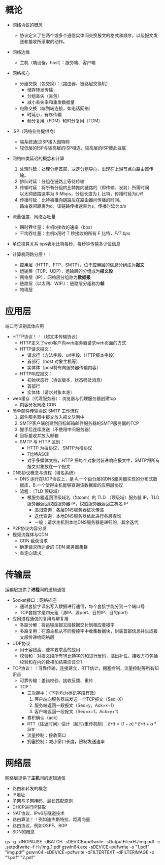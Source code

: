 # 概论
- 网络协议的概念
  - 协议定义了在两个或多个通信实体间交换报文的格式和顺序，以及报文发送和接收所采取的动作。
- 网络边缘
  - 主机（端设备，host）：服务端、客户端
- 网络核心
  - 分组交换（包交换）：（路由器、链路层交换机）
    - 储存转发传输
    - 分组丢失（丢包）
    - 减小丢失率和重发数据量
  - 电路交换（端到端连接，如电话网络）
    - 时延小，有序传输
    - 频分复用（FDM）和时分复用（TDM）
- ISP（网络业务提供商）
  - 端系统通过ISP接入因特网
  - 较低层的ISP与较高层的ISP相连，较高层的ISP彼此互联
- 网络四类延迟的概念和计算
  1. 处理时延：处理分组首部、决定分组导向，出现在上游节点向路由器传输。
  2. 排队时延：分组在链路上等待传输
  3. 传输时延：将所有分组的比特推向链路的（即传输、发射）所需时间\
    以太网链路速率为 R Mbps，分组长度为 L 比特，传播时延为*L/R*
  4. 传播时延：比特被推向链路后在路由器间传播的时间。\
    路由器间距离为d，该链路传播速率为s，传播时延为*d/s*
- 流量强度、网络吞吐量
  - 瞬时吞吐量：主机b接收的速率（bps）
  - 平均吞吐量：主机b用时 T 秒接收的所有 F 比特，*F/T bps*
- 单位换算关系
bps表示比特每秒，每秒钟传输多少位信息

- 计算机网路分层！！
  - 应用层（HTTP、FTP、SMTP），位于应用层的信息分组成为**报文**
  - 运输层（TCP、UDP），运输层的分组成为**报文段**
  - 网络层（IP），网络层分组称为**数据报**
  - 链路层（以太网、WIFI）：链路层分组称为**帧**
  - 物理层

# 应用层
端口号识别具体应用
- HTTP协议！！（超文本传输协议）
  - HTTP定义了web客户向web服务器请求web页面的方式
  - HTTP请求报文：
    - 请求行（方法字段、url字段、HTTP版本字段）
    - 首部行（host 对象主机等）
    - 实体体（post特有向服务器传输内容）
  - HTTP响应报文：
    - 初始状态行（协议版本、状态码及消息）
    - 首部行
    - 实体体（请求对象本身）
- web缓存（代理服务器）：浏览器与代理服务器创建tcp
  - 内容分发网络 CDN
- 简单邮件传输协议 SMTP 工作流程
  1. 邮件服务器中报文放入报文队列中
  2. SMTP客户端创建到目标邮箱邮件服务器的SMTP服务器的TCP
  3. 握手后连续发送（不使用中间服务器）
  4. 目标接收并放入邮箱
  - SMTP 与 HTTP 区别：
    - HTTP 为拉协议， SMTP为推协议
    - 7比特ASCⅡ
    - 对于多媒体文档，HTTP 把每个对象封装进响应报文中，SMTP将所有报文对象放在一个报文
- DNS协议概念与流程（域名系统）
  - DNS 运行在UDP协议上，是 A.一个由分层的DNS服务器实现的分布式数据库，B.一个使得主机能够查询该数据库的应用层协议
  - 流程：（TLD 顶级域）
    - 根服务器返回顶级域名（如com）的 TLD （顶级域）服务器 IP，TLD 服务器返回权威服务器 IP，权威服务器返回主机名 IP
      - 递归查询：各层DNS服务器依次传递
      - 迭代查询：本地DNS服务器依此进行各层查询  
      - 一般：请求主机到本地DNS服务器是递归的，其余迭代
- P2P协议内容分发
- 视频流媒体与CDN
  - CDN 截获请求
  - 确定请求所适合的 CDN 服务器集群
  - 重定向请求

# 传输层
运输层提供了**进程**间的逻辑通信
- Socket接口：网络插座
  - 通过套接字读出写入数据进行通信，每个套接字能分到一个端口号
  - TCP套接字是四元组（源IP、源port、目的IP、目的port）
- 应用进程通信的复用与解复用
  - 多路分解：将运输层报文段数据交付到相应套接字
  - 多路复用：在源主机从不同套接字中收集数据块，封装首部信息并生成报文段传递给网络层
- UDP协议
  - 用于容错高、速率要求高的应用
  - 校验和：对报文段所有16比特字的和进行反码，溢出补位。接收方将包括校验和在内的数相加结果应该全1
- TCP协议！！可靠传输，连接建立，RTT估计，拥塞控制，流量控制等所有知识点
  - 可靠传输：差错校验、接收反馈、重传
  - TCP：
    - 三次握手：（下列均为标记字段有效）
      1. 客户端向服务器端发送一个TCP报文（Seq=X）
      2. 服务端返回一段报文（Seq=y，Ack=x+1）
      3. 客户端返回一段报文（Seq=x+1，Ack=y+1）
    - 累积确认（ack）
    - RTT（往返时间）估计（超时/重传机制）：$Ertt = (1 - \alpha) * Ertt + \alpha * Srtt$
    - 流量控制：接收窗口
    - 拥塞控制：减小窗口长度，限制发送速率

# 网络层
网络层提供了**主机**间的逻辑通信
- 路由和转发的概念
- IP地址
- 子网与子网掩码、最长匹配原则
- DHCP进行IP获取
- NAT协议、IPv6与隧道技术
- 路由算法！！例如迪杰斯特拉、距离向量
- 路由协议，例如OSPF、BGP
- SDN的概念


gs -q -dNOPAUSE -dBATCH -sDEVICE=pdfwrite -sOutputFile=H:/img.pdf -c .setpdfwrite -f H:/img_1.pdf
gswin64.exe -sDEVICE=pdfwrite  -o "1.pdf" "img.pdf"
gswin64 -sDEVICE=pdfwrite -dFILTERTEXT -dFILTERIMAGE -o "1.pdf" "2.pdf"